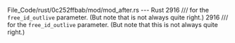 File_Code/rust/0c252ffbab/mod/mod_after.rs --- Rust
2916     /// for the `free_id_outlive` parameter. (But note that is not always quite right.)                                                                 2916     /// for the `free_id_outlive` parameter. (But note that this is not always quite right.)

